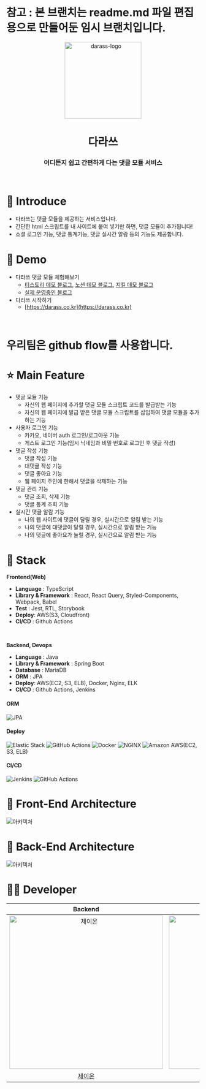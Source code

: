# 참고 : 본 브랜치는 readme.md 파일 편집용으로 만들어둔 임시 브랜치입니다.

<p align="middle" >
  <img width="200px;" src="https://github.com/woowacourse-teams/2021-darass/blob/main/frontend/reply-module/src/assets/svg/darass-logo.svg" alt="darass-logo"/>
</p>
<h1 align="middle">다라쓰</h1>
<h3 align="middle">어디든지 쉽고 간편하게 다는 댓글 모듈 서비스</h3>

<br/>


# 📝 Introduce

- 다라쓰는 댓글 모듈을 제공하는 서비스입니다.
- 간단한 html 스크립트를 내 사이트에 붙여 넣기만 하면, 댓글 모듈이 추가됩니다! 
- 소셜 로그인 기능, 댓글 통계기능, 댓글 실시간 알람 등의 기능도 제공합니다. 


# 🐤 Demo
- 다라쓰 댓글 모듈 체험해보기 
  - [티스토리 데모 블로그](https://park-back-end.tistory.com/1), [노션 데모 블로그](https://jujubebat.oopy.io/), [지킬 데모 블로그](추가예정)
  - [실제 운영중인 블로그](https://steady-coding.tistory.com/487) 
- 다라쓰 시작하기 
  - [https://darass.co.kr](https://darass.co.kr)

<br/>

# 우리팀은 github flow를 사용합니다.

# ⭐ Main Feature
- 댓글 모듈 기능
  - 자신의 웹 페이지에 추가할 댓글 모듈 스크립트 코드를 발급받는 기능
  - 자신의 웹 페이지에 발급 받은 댓글 모듈 스크립트를 삽입하여 댓글 모듈을 추가하는 기능
- 사용자 로그인 기능
  - 카카오, 네이버 auth 로그인/로그아웃 기능
  - 게스트 로그인 기능(임시 닉네임과 비밀 번호로 로그인 후 댓글 작성)
- 댓글 작성 기능 
  - 댓글 작성 기능 
  - 대댓글 작성 기능 
  - 댓글 좋아요 기능 
  - 웹 페이지 주인에 한해서 댓글을 삭제하는 기능 
- 댓글 관리 기능 
  - 댓글 조회, 삭제 기능 
  - 댓글 통계 조회 기능 
- 실시간 댓글 알람 기능
  - 나의 웹 사이트에 댓글이 달릴 경우, 실시간으로 알림 받는 기능
  - 나의 댓글에 대댓글이 달릴 경우, 실시간으로 알림 받는 기능
  - 나의 댓글에 좋아요가 눌릴 경우, 실시간으로 알림 받는 기능 

# 🔧 Stack

**Frontend(Web)**
- **Language** : TypeScript
- **Library & Framework** : React, React Query, Styled-Components, Webpack, Babel
- **Test** : Jest, RTL, Storybook
- **Deploy**: AWS(S3, Cloudfront)
- **CI/CD** : Github Actions
<br />

**Backend, Devops**
- **Language** : Java 
- **Library & Framework** : Spring Boot
- **Database** : MariaDB
- **ORM** : JPA
- **Deploy**: AWS(EC2, S3, ELB), Docker, Nginx, ELK
- **CI/CD** : Github Actions, Jenkins

#### ORM
<img alt="JPA" src ="https://img.shields.io/badge/JPA-005571.svg?&style=for-the-badge&logo=JPA&logoColor=white"/>

#### Deploy 
<img alt="Elastic Stack" src ="https://img.shields.io/badge/Elastic Stack-005571.svg?&style=for-the-badge&logo=Elastic Stack&logoColor=white"/> <img alt="GitHub Actions" src ="https://img.shields.io/badge/GitHub Actions-2088FF.svg?&style=for-the-badge&logo=GitHub Actions&logoColor=white"/> <img alt="Docker" src ="https://img.shields.io/badge/Docker-2496ED.svg?&style=for-the-badge&logo=Docker&logoColor=white"/> <img alt="NGINX" src ="https://img.shields.io/badge/NGINX-009639.svg?&style=for-the-badge&logo=NGINX&logoColor=white"/> <img alt="Amazon AWS" src ="https://img.shields.io/badge/Amazon AWS-FF9900.svg?&style=for-the-badge&logo=Amazon AWS&logoColor=white"/>(EC2, S3, ELB)

#### CI/CD
<img alt="Jenkins" src ="https://img.shields.io/badge/Jenkins-D24939.svg?&style=for-the-badge&logo=Jenkins&logoColor=white"/> <img alt="GitHub Actions" src ="https://img.shields.io/badge/GitHub Actions-2088FF.svg?&style=for-the-badge&logo=GitHub Actions&logoColor=white"/>

# 🔨 Front-End Architecture
![아키텍처](https://user-images.githubusercontent.com/42544600/134909775-cd4d3ab7-6181-4356-8392-097cee0467dd.png)

# 🔨 Back-End Architecture

![아키텍처](https://user-images.githubusercontent.com/41244373/136726125-6f443301-3f40-408a-bc2b-11cc2b7c130d.png)



# 🙋‍♂️ Developer

|                                          Backend                                           |                                         Backend                                          |                                         Backend                                          |                                         Backend                                         |                                        Frontend                                         |                                        Frontend                                         |
| :----------------------------------------------------------------------------------------: | :--------------------------------------------------------------------------------------: | :--------------------------------------------------------------------------------------: | :-------------------------------------------------------------------------------------: | :-------------------------------------------------------------------------------------: | :-------------------------------------------------------------------------------------: |
| <img src="https://avatars.githubusercontent.com/u/56083021?v=4" width=400px alt="제이온"/> | <img src="https://avatars.githubusercontent.com/u/37281119?v=4" width=400px alt="우기"/> | <img src="https://avatars.githubusercontent.com/u/68985748?v=4" width=400px alt="아론"/> | <img src="https://avatars.githubusercontent.com/u/41244373?v=4" width=400px alt="제리"> | <img src="https://avatars.githubusercontent.com/u/42544600?v=4" width=400px alt="도비"> | <img src="https://avatars.githubusercontent.com/u/59409762?v=4" width=400px alt="곤이"> |
|                            [제이온](https://github.com/pjy1368)                            |                           [우기](https://github.com/jujubebat)                           |                          [아론](https://github.com/Sehwan-Jang)                          |                         [제리](https://github.com/jaeseongDev)                          |                           [도비](https://github.com/zereight)                           |                          [곤이](https://github.com/yungo1846)                           |
